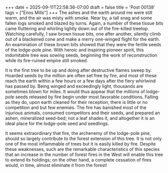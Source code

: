+++
date = 2025-09-11T22:58:36-07:00
draft = false
title = 'Post 00138'
tags = ["Enos Mills"]
+++
The ashes and the earth around me were still warm, and the air was misty with smoke. Near by, a tall snag and some fallen logs smoked and blazed by turns. Again, a number of these tissue bits came fluttering and whirling lightly down out of the fire-killed treetop. Watching carefully, I saw brown tissue bits, one after another, silently climb out of a blackened cone and make a merry one-winged flight for the earth. An examination of these brown bits showed that they were the fertile seeds of the lodge-pole pine. With heroic and inspiring pioneer spirit, this indomitable tree was sowing seeds, beginning the work of reconstruction while its fire-ruined empire still smoked.

It is the first tree to be up and doing after destructive flames sweep by. Hoarded seeds by the million are often set free by fire, and most of these reach the earth within a few hours or a few days after the fiery whirlwind has passed by. Being winged and exceedingly light, thousands are sometimes blown for miles. It would thus appear that the millions of lodge-pole seeds released by fire begin under most favorable conditions. Falling as they do, upon earth cleaned for their reception, there is little or no competition and but few enemies. The fire has banished most of the injurious animals, consumed competitors and their seeds, and prepared an ashen, mineralized seed-bed; not a leaf shades it, and altogether it is an ideal place for the lodge-pole seed and seedlings.

It seems extraordinary that fire, the archenemy of the lodge-pole pine, should so largely contribute to the forest extension of this tree. It is not only one of the most inflammable of trees but it is easily killed by fire. Despite these weaknesses, such are the remarkable characteristics of this species that an increase in the number of forest fires in the West will enable this tree to extend its holdings; on the other hand, a complete cessation of fires would, in time, almost eliminate it from the forest!
